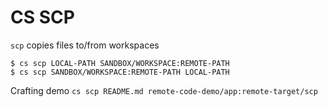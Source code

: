 # CS SCP

`scp` copies files to/from workspaces

```
$ cs scp LOCAL-PATH SANDBOX/WORKSPACE:REMOTE-PATH
$ cs scp SANDBOX/WORKSPACE:REMOTE-PATH LOCAL-PATH
```

Crafting demo `cs scp README.md remote-code-demo/app:remote-target/scp`
